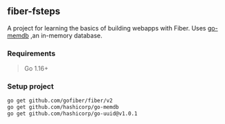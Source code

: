 ## fiber-fsteps
A project for learning the basics of building webapps with Fiber. Uses [go-memdb](https://github.com/hashicorp/go-memdb)
,an in-memory database.

### Requirements
> Go 1.16+

### Setup project
```bash
go get github.com/gofiber/fiber/v2
go get github.com/hashicorp/go-memdb
go get github.com/hashicorp/go-uuid@v1.0.1
```
